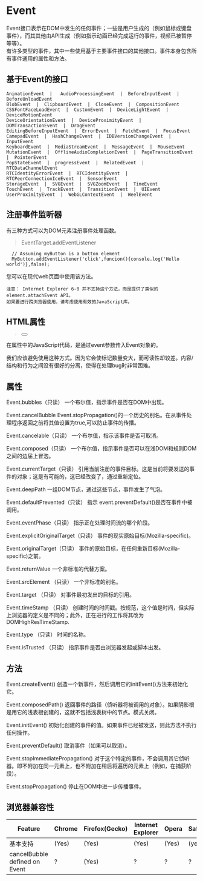 # Event

Event接口表示在DOM中发生的任何事件；一些是用户生成的（例如鼠标或键盘事件），而其其他由API生成（例如指示动画已经完成运行的事件，视频已被暂停等等）。  
有许多类型的事件，其中一些使用基于主要事件接口的其他接口。事件本身包含所有事件通用的属性和方法。  



## 基于Event的接口

```
AnimationEvent  |   AudioProcessingEvent  |  BeforeInputEvent  |  BeforeUnloadEvent
BlobEvent  |  ClipboardEvent  |  CloseEvent  |  CompositionEvent  
CSSFontFaceLoadEvent  |  CustomEvent  |  DeviceLightEvent  |  DeviceMotionEvent  
DeviceOrientationEvent  |  DeviceProximityEvent  |  DOMTransactionEvent  |  DragEvent
EditingBeforeInputEvent  |  ErrorEvent  |  FetchEvent  |  FocusEvent  
CamepadEvent  |  HashChangeEvent  |  IDBVersionChangeEvent  |  InputEvent 
KeyboardEvent  |  MediaStreamEvent  |  MessageEvent  |  MouseEvent
MutationEvent  |  OfflineAudioCompletionEvent  |  PageTransitionEvent  |  PointerEvent
PopStateEvent  |  progressEvent  |  RelatedEvent  |  RTCDataChannelEvent
RTCIdentityErrorEvent  |  RTCIdentityEvent  |  RTCPeerConnectionIceEvent  |  SensorEvent
StorageEvent  |  SVGEvent  |  SVGZoomEvent  |  TimeEvent  
TouchEvent  |  TrackEvent  |  TransitionEvent  |  UIEvent
UserProximityEvent  |  WebGLContextEvent  |  WeelEvent  

```

## 注册事件监听器

有三种方式可以为DOM元素注册事件处理函数。  

> EventTarget.addEventListener  

```
  // Assuming myButton is a button element
  MyButton.addEventListener('click',funcion(){console.log('Hello world')},false);
```

您可以在现代web页面中使用该方法。  

```
注意： Internet Explorer 6-8 并不支持这个方法，而是提供了类似的element.attachEvent API。
如果要进行跨浏览器使用，请考虑使用有效的JavaScript库。  
```


## HTML属性

> <button onClick="alert('Hello world!')" />  

在属性中的JavaScript代码，是通过event参数传入Event对象的。   

我们应该避免使用这种方式。因为它会使标记数量变大，而可读性却较差。内容/结构和行为之间没有很好的分离，使得在处理bug时非常困难。  



## 属性

Event.bubbles（只读） 一个布尔值，指示事件是否在DOM中出现。  

Event.cancelBubble  Event.stopPropagation()的一个历史的别名。在从事件处理程序返回之前将其值设置为true,可以防止事件的传播。  

Event.cancelable（只读） 一个布尔值，指示该事件是否可取消。  

Event.composed（只读）  一个布尔值，指示事件是否可以在浅DOM和规则DOM之间的边届上冒泡。  

Event.currentTarget（只读）  引用当前注册的事件目标。这是当前将要发送的事件的对象；这是有可能的，这已经改变了，通过重新定位。  

Event.deepPath 一组DOM节点，通过这些节点，事件发生了气泡。  

Event.defaultPrevented（只读）   指示 event.preventDefault()是否在事件中被调用。  

Event.eventPhase（只读）  指示正在处理时间流的哪个阶段。  

Event.explicitOriginalTarget（只读）  事件的现实原始目标(Mozilla-specific)。  

Event.originalTarget（只读）  事件的原始目标，在任何重新目标(Mozilla-specific)之前。   

Event.returnValue  一个非标准的代替方案。  

Event.srcElement （只读） 一个非标准的别名。  

Event.target （只读） 对事件最初发出的目标的引用。  

Event.timeStamp （只读） 创建时间的时间戳。按规范，这个值是时间，但实际上浏览器的定义是不同的；此外，正在进行的工作将其改为DOMHighResTimeStamp.   

Event.type （只读） 时间的名称。  

Event.isTrusted （只读） 指示事件是否由浏览器发起或脚本出发。  

## 方法

Event.createEvent()  创造一个新事件，然后调用它的initEvent()方法来初始化它。  

Event.composedPath()  返回事件的路径（侦听器将被调用的对象）。如果阴影根是用它的浅表根创建的，这就不包括浅表树中的节点。模式关闭。  

Event.initEvent()  初始化创建的事件的值。如果事件已经被发送，则此方法不执行任何操作。  

Event.preventDefault()  取消事件（如果可以取消）。  

Event.stopImmediatePropagation()  对于这个特定的事件，不会调用其它侦听器。即不附加在同一元素上，也不附加在稍后将遍历的元素上（例如，在捕获阶段）。  

Event.stopPropagation()  停止在DOM中进一步传播事件。  

## 浏览器兼容性  

|  Feature            | Chrome |  Firefox(Gecko) | Internet Explorer | Opera | Safari |
|---------------------|-------- |---------------- |----------------|---------|----------|
|基本支持               |  (Yes)     | (Yes)       |   (Yes)         |   (Yes) |   (yes)  |
| cancelBubble defined on Event|   ?  |    (Yes) |  ?  |   ?    |   ?    |
